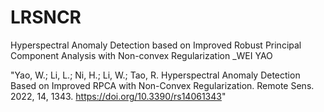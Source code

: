 # LRSNCR
Hyperspectral Anomaly Detection based on Improved Robust
Principal Component Analysis with Non-convex Regularization
_WEI YAO

"Yao, W.; Li, L.; Ni, H.; Li, W.; Tao, R. Hyperspectral Anomaly Detection Based on Improved RPCA with Non-Convex Regularization. Remote Sens. 2022, 14, 1343. https://doi.org/10.3390/rs14061343"
